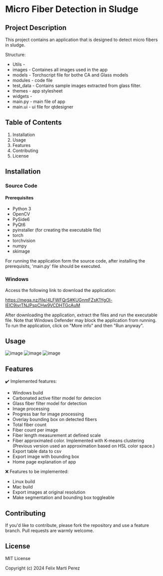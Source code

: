 # Micro Fiber Detection in Sludge

## Project Description
This project contains an application that is designed to detect micro fibers in sludge. 

Structure:  
- Utils - 
- images - Containes all images used in the app
- models - Torchscript file for bothe CA and Glass models
- modules - code file
- test_data - Contains sample images extracted from glass filter.
- themes - app stylesheet
- widgets - 
- main.py - main file of app
- main.ui - ui file for qtdesigner 

## Table of Contents
1. Installation
2. Usage
3. Features
3. Contributing
4. License

## Installation

### Source Code

#### Prerequisites
- Python 3
- OpenCV
- PySide6
- PyQt6
- pyinstaller (for creating the executable file)
- torch
- torchvision
- numpy
- skimage

For running the application form the source code, after installing the prerequisits, 'main.py' file should be executed.

### Windows
Access the following link to download the application: 

https://mega.nz/file/4LFWFQrS#KUGnmFZsK1YgOl-IElC9jyrTNJPspCHw9VCDHTGcAuM

After downloading the application, extract the files and run the executable file.
Note that Windows Defender may block the application from running. To run the application, click on "More info" and then "Run anyway".


## Usage

![image](https://github.com/femartip/Detection_Microfibers_APP/assets/99536660/81a4f3b7-5168-4983-8f10-b1a74572c697)
![image](https://github.com/femartip/Detection_Microfibers_APP/assets/99536660/40a2f57d-9ecd-44fa-8a2d-1fed463c2fa8)
![image](https://github.com/femartip/Detection_Microfibers_APP/assets/99536660/6c09ec44-6b27-4db6-b2e5-539f861d8c17)

## Features
:heavy_check_mark: Implemented features:
- Windows build
- Carbonated active filter model for detecion
- Glass fiber filter model for detection
- Image processing
- Progress bar for image processing
- Overlay bounding box on detected fibers
- Total fiber count
- Fiber count per image
- Fiber length measurement at defined scale
- Fiber approximated color. Implemented with K-means clustering (Previous version used an approximation based on HSL color space.)
- Export table data to csv
- Export image with bounding box
- Home page explanation of app

:x: Features to be implemented:
- Linux build
- Mac build
- Export images at original resolution
- Make segmentation and bounding box toggleable

## Contributing
If you'd like to contribute, please fork the repository and use a feature branch. Pull requests are warmly welcome.

## License
MIT License

Copyright (c) 2024 Felix Marti Perez
